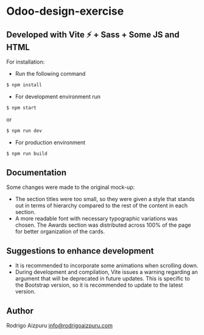 # Odoo-design-exercise

## Developed with Vite ⚡ + Sass + Some JS and HTML

For installation:

- Run the following command

```bash
$ npm install
```

- For development environment run
```bash
$ npm start
```

or

```bash
$ npm run dev
```

- For production environment

```bash
$ npm run build
```

## Documentation

Some changes were made to the original mock-up:

- The section titles were too small, so they were given a style that stands out in terms of hierarchy compared to the rest of the content in each section.
- A more readable font with necessary typographic variations was chosen.
The Awards section was distributed across 100% of the page for better organization of the cards.

## Suggestions to enhance development

- It is recommended to incorporate some animations when scrolling down.
- During development and compilation, Vite issues a warning regarding an argument that will be deprecated in future updates. This is specific to the Bootstrap version, so it is recommended to update to the latest version.

## Author

Rodrigo Aizpuru
info@rodrigoaizpuru.com
